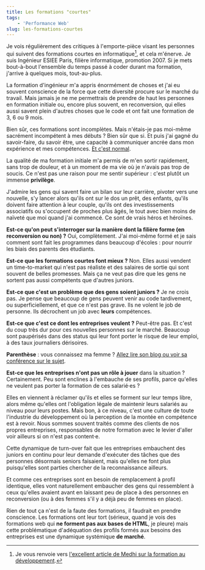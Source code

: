 ```yaml
---
title: Les formations "courtes"
tags:
    - 'Performance Web'
slug: les-formations-courtes
---
```


Je vois régulièrement des critiques à l'emporte-pièce visant les personnes qui suivent des formations courtes en informatique[^1], et cela m'énerve. Je suis Ingénieur ESIEE Paris, filière informatique, promotion 2007. Si je mets bout-à-bout l'ensemble du temps passé à coder durant ma formation, j'arrive à quelques mois, tout-au-plus.

[^1]: Je vous renvoie vers [l'excellent article de Medhi sur la formation au développement](https://www.jesuisundev.com/comment-devenir-developpeur-web/#formation).

La formation d'ingénieur m'a appris énormément de choses et j'ai eu souvent conscience de la force que cette diversité procure sur le marché du travail. Mais jamais je ne me permettrais de prendre de haut les personnes en formation initiale ou, encore plus souvent, en reconversion, qui elles aussi savent plein d'autres choses que le code et ont fait une formation de 3, 6 ou 9 mois.

Bien sûr, ces formations sont incomplètes. Mais n'étais-je pas moi-même sacrément incompétent à mes débuts ? Bien sûr que si. Et puis j'ai gagné du savoir-faire, du savoir être, une capacité à communiquer ancrée dans mon expérience et mes compétences. [Et c'est normal](/notes/2015-09-expert-ou-pas/).

La qualité de ma formation initiale m'a permis de m'en sortir rapidement, sans trop de douleur, et à un moment de ma vie où je n'avais pas trop de soucis. Ce n'est pas une raison pour me sentir supérieur : c'est plutôt un immense **privilège**.

J'admire les gens qui savent faire un bilan sur leur carrière, pivoter vers une nouvelle, s'y lancer alors qu'ils ont sur le dos un prêt, des enfants, qu'ils doivent faire attention à leur couple, qu'ils ont des investissements associatifs ou s'occupent de proches plus âgés, le tout avec bien moins de naïveté que moi quand j'ai commencé. Ce sont de vrais héros et héroïnes.

**Est-ce qu'on peut s'interroger sur la manière dont la filière forme (en reconversion ou non) ?** Oui, complètement. J'ai moi-même formé et je sais comment sont fait les programmes dans beaucoup d'écoles : pour nourrir les biais des parents des étudiants.

**Est-ce que les formations courtes font mieux ?** Non. Elles aussi vendent un <span lang="en">time-to-market</span> qui n'est pas réaliste et des salaires de sortie qui sont souvent de belles promesses. Mais ça ne veut pas dire que les gens ne sortent pas aussi compétents que d'autres juniors.

**Est-ce que c'est un problème que des gens soient juniors ?** Je ne crois pas. Je pense que beaucoup de gens peuvent venir au code tardivement, ou superficiellement, et que ce n'est pas grave. Ils ne volent le job de personne. Ils décrochent un job avec **leurs** compétences.

**Est-ce que c'est ce dont les entreprises veulent ?** Peut-être pas. Et c'est du coup très dur pour ces nouvelles personnes sur le marché. Beaucoup sont paupérisés dans des status qui leur font porter le risque de leur emploi, à des taux journaliers dérisoires.

<div class="bloc">
<strong>Parenthèse</strong> : vous connaissez ma femme ? <a href="https://libelilou.github.io/2017/05/29/sudweb.html">Allez lire son blog ou voir sa conférence sur le sujet</a>.
</div>

**Est-ce que les entreprises n'ont pas un rôle à jouer** dans la situation ? Certainement. Peu sont enclines à l'embauche de ses profils, parce qu'elles ne veulent pas porter la formation de ces salarié·es ?

Elles en viennent à réclamer qu'ils et elles se forment sur leur temps libre, alors même qu'elles ont l'obligation légale de maintenir leurs salariés au niveau pour leurs postes. Mais bon, à ce niveau, c'est une culture de toute l'industrie du développement où la perception de la montée en compétence est à revoir. Nous sommes souvent traités comme des clients de nos propres entreprises, responsables de notre formation avec le levier d'aller voir ailleurs si on n'est pas content·e.

Cette dynamique de turn-over fait que les entreprises embauchent des juniors en continu pour leur demande d'exécuter des tâches que des personnes désormais seniors faisaient, mais qu'elles ne font plus puisqu'elles sont parties chercher de la reconnaissance ailleurs.

Et comme ces entreprises sont en besoin de remplacement à profil identique, elles vont naturellement embaucher des gens qui ressemblent à ceux qu'elles avaient avant en laissant peu de place à des personnes en reconversion (ou à des femmes s'il y a déjà peu de femmes en place).

Rien de tout ça n'est de la faute des formations, il faudrait en prendre conscience. Les formations ont leur tort (sérieux, quand je vois des formations web qui **ne forment pas aux bases de HTML**, je pleure) mais cette problématique d'adéquation des profils formés aux besoins des entreprises est une dynamique systémique **de marché**.
